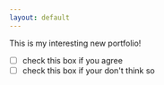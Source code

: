 ```yaml
---
layout: default
---
```

This is my interesting new portfolio!
- [ ] check this box if you agree
- [ ] check this box if your don't think so
